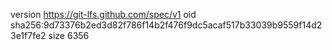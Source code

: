version https://git-lfs.github.com/spec/v1
oid sha256:9d73376b2ed3d82f786f14b2f476f9dc5acaf517b33039b9559f14d23e1f7fe2
size 6356

